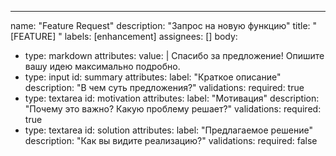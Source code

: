 ---
name: "Feature Request"
description: "Запрос на новую функцию"
title: "[FEATURE] "
labels: [enhancement]
assignees: []
body:
  - type: markdown
    attributes:
      value: |
        Спасибо за предложение! Опишите вашу идею максимально подробно.
  - type: input
    id: summary
    attributes:
      label: "Краткое описание"
      description: "В чем суть предложения?"
    validations:
      required: true
  - type: textarea
    id: motivation
    attributes:
      label: "Мотивация"
      description: "Почему это важно? Какую проблему решает?"
    validations:
      required: true
  - type: textarea
    id: solution
    attributes:
      label: "Предлагаемое решение"
      description: "Как вы видите реализацию?"
    validations:
      required: false
